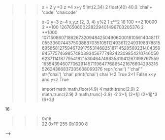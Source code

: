 <!-- >>>   a =3
>>>  a = 'chai aur code'
>>> a = 3.14
>>> 
>>> a = 'chai aur code'
>>> a = 2.14
>>> a = 5
>>> b = 2
>>> a= a+2
>>> a
7
>>> myListOne = [1,2,3]
>>> myListTwo = myListOne
>>> myListOne = 'chai'
>>> myListTwo
[1, 2, 3]
>>> myListOne = [1,2,3] 
>>> myListTwo
[1, 2, 3]
>>> myListOne             
[1, 2, 3]
>>> myListOne [0] = 33
>>> myListOne
[33, 2, 3]
>>> myListTwo 
[1, 2, 3]
>>>
 -->

 <!-- >>> l1 = [1,2,3]
>>> l2 = l1  just only one refrences
>>> l1
[1, 2, 3]
>>> l2
[1, 2, 3]
>>> l1[0] = 44
>>> l1
[44, 2, 3]
>>> l2
[44, 2, 3]
>>>  -->
<!-- //mutable immutable -->
<!-- >>> p1 = [1,2,3]
>>> p2 =p1
>>> p2 = [1,2,3]
>>> p1[0] =55
>>> p1
[55, 2, 3]
>>> p2
[1, 2, 3]
>>>  -->


<!-- learning numbers -->
>>> x = 2
>>> y =3
>>> z =4
>>> x+y
5
>>> int(2.34)
2
>>> float(40)
40.0
>>> 'chai'+ 'code' 
'chaicode'
>>> 

<!-- to read repr(), string(), priint() -->

>>> x=2
>>> y=3
>>> z=4
>>> x,y,z
(2, 3, 4)
>>> y%2
1
>>> z**2
16
>>> 100 **2
10000
>>> 2 **100
1267650600228229401496703205376
>>> 2 **1000
10715086071862673209484250490600018105614048117055336074437503883703510511249361224931983788156958581275946729175531468251871452856923140435984577574698574803934567774824230985421074605062371141877954182153046474983581941267398767559165543946077062914571196477686542167660429831652624386837205668069376
>>> repr('chai') 
"'chai'"
>>> str('chai')
'chai'
>>> print('chai')
chai
>>> 1<2
True
>>> 2<1
False
>>> x<y and y<z
True
>>>
>>> import math
>>> math.floor(4.9) 
4
>>> math.trunc(2.9)
2
>>> math.trunc(2.9)
2
>>> math.trunc(-2.9) 
-2
>>> 2+1j
(2+1j)
>>> (2+1j)*3
(6+3j)
>>>
<!-- >>> 0o20 octal --> 

16
<!-- >>> int('64', 8)
52
>>> to octal easy -->
>>> 0x16  
22
>>> 0xFF
255
>>> 0b1000
8
>>>
<!-- bitwise
>>> x=1
>>> x << 2
4
>>> --> 
<!-- learning for decimal
>>> import random  
>>> l1 = ['masala tea', 'milktea']
>>> random.choice(l1)\
... random.choice(l1) 
  File "<stdin>", line 2
    random.choice(l1)
    ^^^^^^
SyntaxError: invalid syntax
>>> random.choice(l1)
'masala tea'
>>>
>>> random.shuffle(l1)
>>> l1
['milktea', 'masala tea']
>>> l1
['milktea', 'masala tea']
>>>
>>> l1
['milktea', 'masala tea']
>>> 0.1 + 0.1 + 0.4
0.6000000000000001
>>> 0.1+0.1 + 0.1
0.30000000000000004
>>> 0.1+0.1 + 0.1 - 0.3
5.551115123125783e-17
>>> (0.1+0.1 + 0.1) - 0.3 
5.551115123125783e-17
>>> from decimal import decimal
Traceback (most recent call last):
  File "<stdin>", line 1, in <module>
ImportError: cannot import name 'decimal' from 'decimal' (C:\Program Files\WindowsApps\PythonSoftwareFoundation.Python.3.11_3.11.2032.0_x64__qbz5n2kfra8p0\Lib\decimal.py)
>>> from decimal import Decimal
>>> Decimal('0.1') + Decimal ('0.1') + Decimal('0.1')
Decimal('0.3')
>>> Decimal('0.1') + Decimal ('0.1') + Decimal('0.1') -Decimal ('0.3')
Decimal('0.0')
>>> -->
<!-- sets opearions
>>> setone = {1,2,3,4} 
>>> setone &{1,3}
{1, 3}
>>> setone|{1,3}  
{1, 2, 3, 4}
>>> setone - {1,2,3,4}
set()
>>> type({})
<class 'dict'>
>>> --> 
<!-- python treats true by 1 false by 0  
>>> type(True)
<class 'bool'>
>>> True ==1
True
>>> False ==0
True
>>> True is 1
<stdin>:1: SyntaxWarning: "is" with a literal. Did you mean "=="?
False
>>> True 
True
>>> True +4
5
>>>-->
<!-- string slicing

>>> chai = "masala chai"
>>> first_chai = chai[0]
>>> print(first_chai)
m
>>> chai 
'masala chai'
>>> slice_chai = chai[0:6]
>>> print(slice_chai)
masala
>>> -->
<!-- stripping 
>>> chai = "masala chai"
>>> first_chai = chai[0]
>>> print(first_chai)
m
>>> chai 
'masala chai'
>>> slice_chai = chai[0:6]
>>> print(slice_chai)
masala
>>> num_list = "0123456789"
>>> num_list[:] 
'0123456789'
>>> num_list[3:] 
'3456789'
>>> num_list[:7]  
'0123456'
>>> num_list[0:7:3] 
'036'
>>> chai           
'masala chai'
>>> print(chai.lower()) 
masala chai
>>> print(chai.upper()) 
MASALA CHAI
>>> chai
'masala chai'
>>> chai = "   MASALA CHAI  "
>>> chai
'   MASALA CHAI  '
>>> print(chai.strip()) 
MASALA CHAI

>>>
>>> chai  = "lemon , ginger, masala, mint" 
>>> print(chai.split("," )) 
>>> chai = "masala chai" 
>>> print(chai.find("chai"))
7
>>> print(chai.find("Chai")) 
-1 negone for not found
>>>
 -->
 <!-- findind count by using count 
 >>> chai = "masala chai chai chai"
>>> print(chai.count("chai")) 
3
 -->
 <!-- placeholder
 
 >>> chai_type = "Masala chai"
>>> quantity =2
>>> order = "I ordered {} cups of {} chai"
>>> order
'I ordered {} cups of {} chai'
>>> print(order.format(quantity, chai_type))
I ordered 2 cups of Masala chai chai
>>> -->
<!-- string to list using join operation  
>>> chai_variety 
['Lemon', 'MAsala', 'Ginger']
>>> print("".join(chai_variety)) 
LemonMAsalaGinger
>>> print(" ".join(chai_variety)) 
Lemon MAsala Ginger
>>> print(",  ".join(chai_variety)) 
Lemon,  MAsala,  Ginger
>>> print("-  ".join(chai_variety)) 
Lemon-  MAsala-  Ginger
>>>  
->
<!-- length and print each every letter
>>> chai = "masla chai"
>>> print(len(chai)) 
10
>>> chai
'masla chai'
>>> for letter in chai:
...     print(letter)
...
m
a
s
l
a

c
h
a
i
>>>
 --> 
 <!-- use r for raw 
 SyntaxError: invalid syntax
>>> chai="He said,  \"Masal Chai is awesome\" " 
>>> chai="He said,  \"Masal Chai is awesome\" "
>>> chai
'He said,  "Masal Chai is awesome" '
>>> chai = "Masala \nChai"
>>> print(chai)
Masala
Chai
>>> chai = r"Masala\nChai"
>>> print(chai)
Masala\nChai
>>> chai = r"c:\\user\\wdp\\"
>>> print(chai)
c:\\user\\wdp\\
>>> chai = r"c:\user\wdp\"    
  File "<stdin>", line 1
    chai = r"c:\user\wdp\"
           ^
SyntaxError: unterminated string literal (detected at line 1)
>>> chai
'c:\\\\user\\\\wdp\\\\'
>>> chai= r"c:\user\pwd"
>>> print(chai)
c:\user\pwd
>>>
>>> chai = "masla chai"
>>> print("masl" in chai)
True
>>>
 -->

 <!-- learing list in pytho
 
 >>> tea_varieties = ["black", "green", "oolong","White"]
>>> print(tea_varieties)
['black', 'green', 'oolong', 'White']
>>> print(tea_varieties.[0]) 
  File "<stdin>", line 1
    print(tea_varieties.[0])
                        ^
SyntaxError: invalid syntax
>>> print(tea_varieties[0])  
black
>>> 
>>> print(tea_varieties)
['black', 'green', 'oolong', 'Herbal']
>>> tea_varieties[1:2] = "Lemon" 
>>> tea_varieties
['black', 'L', 'e', 'm', 'o', 'n', 'oolong', 'Herbal']
>>> tea_varieties
['black', 'L', 'e', 'm', 'o', 'n', 'oolong', 'Herbal']
>>> tea_varieties = ["black", "green", "oolong","White"]
>>> tea_varieties[1:2]          
['green']
>>> tea_varieties[1:2] = ["Lemon"]
>>> tea_varieties
['black', 'Lemon', 'oolong', 'White']
>>>
>>> tea_varieties[1:3]  
['Lemon', 'oolong']
>>> tea_varieties[1:3] = ["green", "Masala"] 
>>> tea_varieties       
['black', 'green', 'Masala', 'White'] replacing
>>>
  -->
  <!-- insert nothing
  
  >>> tea_varieties       
['black', 'green', 'Masala', 'White']
>>> tea_varieties
['black', 'green', 'Masala', 'White']
>>> tea_varieties[1:1]
[]
>>> tea_varieties[1:1] = ["test", "test"] 
>>> tea_varieties      
['black', 'test', 'test', 'green', 'Masala', 'White']
>>> tea_varieties[1:2] 
['test']
>>> tea_varieties[1:3] 
['test', 'test']
>>> tea_varieties[1:3] = []
>>> tea_varieties           
['black', 'green', 'Masala', 'White']
>>> -->
<!-- basic loops and conditions and append method
>>> tea_varieties           
['black', 'green', 'Masala', 'White']
>>> for tea  in tea_varieties:
...     print(tea)
...
black
green
Masala
White
>>> for tea  in tea_varieties:
...     print(tea, end="-") 
...
black-green-Masala-White->>>
>>> tea_varieties
['black', 'green', 'Masala', 'White']
>>> if "OOlong" in tea_varieties:
...     print("I have oolong tea")
...
>>> tea_varieties.append("OOlong")  //adding on list
>>> tea_varietes
Traceback (most recent call last):
  File "<stdin>", line 1, in <module>
NameError: name 'tea_varietes' is not defined. Did you mean: 'tea_varieties'?
>>> tea_varieties                  
['black', 'green', 'Masala', 'White', 'OOlong']
>>> if "OOlong" in tea_varieties:  
...     print("i have Oolong tea") 
...
i have Oolong tea
>>> tea_varieties.pop()             
'OOlong'
>>> tea_varieties 
>>> tea_varieties.remove("green")
>>> tea_varieties
['black', 'Masala', 'White']
>>> tea_varieties
['black', 'Masala', 'White']
>>> tea_varieties.insert(1, "green")  //insert and delete learning
>>> tea_varieties
['black', 'green', 'Masala', 'White']
>>>
 --> 
 <!-- list comprehension  and learning range [can implement loop on list]
 >>> range(10)                               
range(0, 10)
>>> print(range(10))
range(0, 10)
>>> y = range(10)
>>> y
range(0, 10)
>>> squared_nums = [x**2 for x in range(10)]
>>> squared_nums
[0, 1, 4, 9, 16, 25, 36, 49, 64, 81]
>>>
 -->
 <!-- learning dictionaries
 >>> chai_type =  {"Masala": "SPICY", "Ginger":"Zesty", "Green":"mild"}
>>> chai_type 
{'Masala': 'SPICY', 'Ginger': 'Zesty', 'Green': 'mild'}
>>> chai_type["Masala"] 
'SPICY'
>>> chai_type.get("Ginger") 
'Zesty'
>>> chai_type.get("Gingery") 
>>> -->
<!-- loops in chai_types
>>> for chai in chai_type: 
...     print(chai, chai_type[chai])
...
Masala SPICY
Ginger Zesty
Green Fresh
>>>
>>> for key, value in chai_type.items():  
...     print(key, value)
...                                       
...
Masala SPICY
Ginger Zesty
Green Fresh
>>> if "Masala" in chai_type:
...     print("I have masala chai") 
...
I have masala chai
>>> print(len(chai_type))
3
>>> chai_type
{'Masala': 'SPICY', 'Ginger': 'Zesty', 'Green': 'Fresh'}
>>>
>>> chai_type
{'Masala': 'SPICY', 'Ginger': 'Zesty', 'Green': 'Fresh'}
>>> chai_type["Earl Grey"] = "Citrus" 
>>> chai_type
{'Masala': 'SPICY', 'Ginger': 'Zesty', 'Green': 'Fresh', 'Earl Grey': 'Citrus'}
>>> chai_type.pop("Ginger") 
'Zesty'
>>> chai_type
{'Masala': 'SPICY', 'Green': 'Fresh', 'Earl Grey': 'Citrus'}
>>> chai_type.popitem()    
('Earl Grey', 'Citrus')
>>> chai_type
{'Masala': 'SPICY', 'Green': 'Fresh'}
>>>
<!-- creating dictionaries
>>> tea_shop = { 
... "chai":{"Masala" : "Spicy", "Ginger": "Zesty"},
... "Tea" : {"Green": "Mild", "Black":"Strong"} 
... }
>>> tea_shop
{'chai': {'Masala': 'Spicy', 'Ginger': 'Zesty'}, 'Tea': {'Green': 'Mild', 'Black': 'Strong'}}
>>> prine(tea_shop) 
Traceback (most recent call last):
  File "<stdin>", line 1, in <module>
NameError: name 'prine' is not defined. Did you mean: 'print'?
>>> print(tea_shop) 
{'chai': {'Masala': 'Spicy', 'Ginger': 'Zesty'}, 'Tea': {'Green': 'Mild', 'Black': 'Strong'}}
>>> 
>>> print(tea_shop) 
{'chai': {'Masala': 'Spicy', 'Ginger': 'Zesty'}, 'Tea': {'Green': 'Mild', 'Black': 'Strong'}}
>>> tea_shop["chai"]
{'Masala': 'Spicy', 'Ginger': 'Zesty'}
>>> tea_shop["chai"]["Ginger"] 
'Zesty'
>>> squared_num = {x:x**2 for x in range(6)} 
>>> squared_num
{0: 0, 1: 1, 2: 4, 3: 9, 4: 16, 5: 25}
>>> keys = ["Masala","Ginger","lemon"] 
>>> keys
['Masala', 'Ginger', 'lemon']
>>> new_dict=  dict.fromkeys(keys, default_value) 
>>> new_dict
>>> new_dict= dict.fromkeys(keys, keys) 
>>> new_dict
{'Masala': ['Masala', 'Ginger', 'lemon'], 'Ginger': ['Masala', 'Ginger', 'lemon'], 'lemon': ['Masala', 'Ginger', 'lemon']}
>>>
>>>-->
 -->
  <!-- SyntaxError: invalid syntax. Perhaps you forgot a comma?
>>> tes_types[0] = "LEMON" 
Traceback (most recent call last):
  File "<stdin>", line 1, in <module>
TypeError: 'tuple' object does not support item assignment
>>> len(tes_types)
3
>>> more_tea = ("Herbal", "earl grey") 
>>> all_tea = more_tea + tes_types
>>> all_tea
('Herbal', 'earl grey', 'Black', 'Green', 'Oolong')
>>> all_tea
('Herbal', 'earl grey', 'Black', 'Green', 'Oolong')
>>> if "Greeb" in all_tea
  File "<stdin>", line 1
    if "Greeb" in all_tea
                         ^
SyntaxError: expected ':'
>>> if "Greeb" in all_tea:
...     print("I have green tea") 
...
>>> if "Green" in all_tea:        
...     print("I have green tea")
...
I have green tea
>>> tes_types
('Black', 'Green', 'Oolong')
>>> (black,green,oolong)= tes_types
>>> black
'Black'
>>> -->
